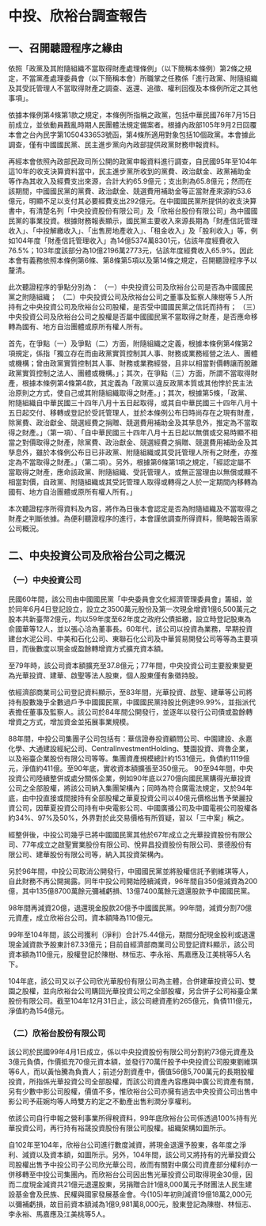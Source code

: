# 中投、欣裕台調查報告

## 一、召開聽證程序之緣由

依照「政黨及其附隨組織不當取得財產處理條例」（以下簡稱本條例）第2條之規定，不當黨產處理委員會（以下簡稱本會）所職掌之任務係「進行政黨、附隨組織及其受託管理人不當取得財產之調查、返還、追徵、權利回復及本條例所定之其他事項」。

依據本條例第4條第1款之規定，本條例所指稱之政黨，包括中華民國76年7月15日前成立，並依動員戡亂時期人民團體法規定備案者。根據內政部105年9月2日回覆本會之台內民字第1050433653號函，第4條所適用對象包括10個政黨。本會據此調查，僅有中國國民黨、民主進步黨向內政部提供政黨財務申報資料。

再經本會依照內政部民政司所公開的政黨申報資料進行調查，自民國95年至104年這10年的收支決算資料當中，民主進步黨所收到的黨費、政治獻金、政黨補助金等作為其收入及經費支出來源，合計大約65.9億元；支出則為65.8億元；然而在該期間，中國國民黨的黨費、政治獻金、競選費用補助金等正當財產來源約53.6億元，明顯不足以支付其必要經費支出292億元。在中國國民黨所提供的收支決算書中，有清楚名列「中央投資股份有限公司」及「欣裕台股份有限公司」為中國國民黨的事業投資。根據財務報表顯示，國民黨主要收入來源長期為「財產信託管理收入」、「中投解繳收入」、「出售房地產收入」、「租金收入」及「股利收入」等，例如104年度「財產信託管理收入」為14億5374萬8301元，佔該年度經費收入76.5%；103年度該部分為10億2196萬2773元，佔該年度經費收入65.9%。因此本會有義務依照本條例第6條、第8條第5項以及第14條之規定，召開聽證程序予以釐清。

此次聽證程序的爭點分別為：
（一）中央投資公司及欣裕台公司是否為中國國民黨之附隨組織；
（二）中央投資公司及欣裕台公司之董事及監察人陳樹等５人所持有之中央投資公司及欣裕台公司股權，是否受中國國民黨之信託而持有；
（三）中央投資公司及欣裕台公司之股權是否屬中國國民黨不當取得之財產，是否應命移轉為國有、地方自治團體或原所有權人所有。

首先，在爭點（一）及爭點（二）方面，附隨組織之定義，根據本條例第4條第2項規定，係指「獨立存在而由政黨實質控制其人事、財務或業務經營之法人、團體或機構；曾由政黨實質控制其人事、財務或業務經營，且非以相當對價轉讓而脫離政黨實質控制之法人、團體或機構。」；其次，在爭點（三）方面，所謂不當取得財產，根據本條例第4條第4款，其定義為「政黨以違反政黨本質或其他悖於民主法治原則之方式，使自己或其附隨組織取得之財產。」；其次，根據第5條，「政黨、附隨組織自中華民國三十四年八月十五日起取得，或其自中華民國三十四年八月十五日起交付、移轉或登記於受託管理人，並於本條例公布日時尚存在之現有財產，除黨費、政治獻金、競選經費之捐贈、競選費用補助金及其孳息外，推定為不當取得之財產。」（第一項）、「自中華民國三十四年八月十五日起以無償或交易時顯不相當之對價取得之財產，除黨費、政治獻金、競選經費之捐贈、競選費用補助金及其孳息外，雖於本條例公布日已非政黨、附隨組織或其受託管理人所有之財產，亦推定為不當取得之財產。」（第二項）。另外，根據第6條第1項之規定，「經認定屬不當取得之財產，應命該政黨、附隨組織、受託管理人，或無正當理由以無償或顯不相當對價，自政黨、附隨組織或其受託管理人取得或轉得之人於一定期間內移轉為國有、地方自治團體或原所有權人所有。」

本次聽證程序所得資料及內容，將作為日後本會認定是否為附隨組織及不當取得之財產之判斷依據。為便利聽證程序的進行，本會謹依調查所得資料，簡略報告兩家公司概況。

## 二、中央投資公司及欣裕台公司之概況

### （一）中央投資公司

民國60年間，該公司由中國國民黨「中央委員會文化經濟管理委員會」籌組，並於同年6月4日登記設立，設立之3500萬元股份及第一次現金增資1億6,500萬元之股本共新臺幣2億元，均以59年度至62年度之政府公債抵繳，設立時登記股東為俞國華等12人，並以張心洽為董事長。60年代，該公司以投資為業務，早期投資建台水泥公司、中美和石化公司、東聯石化公司及中華貿易開發公司等等為主要項目，而後數度以現金或盈餘轉增資方式擴充資本額。

至79年時，該公司資本額擴充至37.8億元；77年間，中央投資公司主要股東變更為光華投資、建華、啟聖等法人股東，個人股東僅有象徵持股。

依經濟部商業司公司登記資料顯示，至83年間，光華投資、啟聖、建華等公司將持有股數幾乎全數過戶予中國國民黨，中國國民黨持股比例達99.99%，並指派代表擔任董事及監察人。該公司於84年間公開發行，並逐年以發行公司債或盈餘轉增資之方式，增加資金並拓展事業規模。

88年間，中投公司集團子公司包括有：華信證券投資顧問公司、中園建設、永嘉化學、大通建設經紀公司、CentralInvestmentHolding、雙園投資、齊魯企業，以及裕臺企業股份有限公司等等。集團資產規模總計約1531億元，負債約1119億元，淨值約411億。至90年底，實收資本額擴張至350億元。
90至94年間，中央投資公司陸續整併或處分關係企業，例如90年底以270億向國民黨購得光華投資公司之全部股權，將該公司納入集團架構內；同時為符合廣電法規定，又於94年底，由中投直接或間接持有全部股權之華夏投資公司以40億元價格出售予榮麗投資公司，因華夏投資公司持有中央電影公司、中國廣播公司及中國電視公司股權各約34%、97%及50%，外界對於此交易價格有所質疑，習以「三中案」稱之。

經整併後，中投公司幾乎已將中國國民黨其他於67年成立之光華投資股份有限公司、77年成立之啟聖實業股份有限公司、悅昇昌投資股份有限公司、景德股份有限公司、建華股份有限公司等，納入其投資架構內。

另於96年間，中投公司取消公開發行，中國國民黨並將股權信託予劉維琪等人，自此財務不再公開揭露。同年中投公司開始陸續減資，96年間自350億減資為200億，其中135億8700萬餘元彌補虧損、13億7400萬餘元退還股款予中國國民黨。

98年間再減資20億，退還現金股款20億予中國國民黨。99年間，減資分割70億元資產，成立欣裕台公司。資本額降為110億元。

99年至104年間，該公司獲利（淨利）合計75.44億元，期間分配現金股利或退還現金減資款予股東計87.33億元；目前自經濟部商業司公司登記資料顯示，該公司資本額為110億元，股權登記於陳樹、林恒志、李永裕、馬嘉應及江美桃等5人名下。

104年底，該公司又以子公司欣光華股份有限公司為主體，合併建華投資公司、雙園之股權，並向欣裕台公司購回光華投資公司之全部股權，另合併子公司裕臺企業股份有限公司。截至104年12月31日止，該公司總資產約265億元，負債111億元，淨值約為154億元。

### （二）欣裕台股份有限公司

該公司於民國99年4月1日成立，係以中央投資股份有限公司分割約73億元資產及3億元負債，作價抵充70億元資本額，並發行70萬仟股予中央投資公司股東劉維琪等6人，而以黃怡騰為負責人；前述分割資產中，價值56億5,700萬元的長期股權投資，所指係光華投資公司全部股權，而該公司資產內容應與中廣公司資產有關，另有少數中影公司股權，價值不多，惟欣裕台公司亦擁有過去中央投資公司出售中影公司予莊婉均等人時雙方約定之不動產出售利潤分享權利。

依該公司自行申報之營利事業所得稅資料，99年底欣裕台公司係透過100%持有光華投資公司，再行持有裕晟投資股份有限公司股權。組織架構如圖所示。

自102年至104年，欣裕台公司進行數度減資，將現金退還予股東，各年度之淨利、減資以及資本額，如圖所示。另外，104年間，該公司又將持有的光華投資公司股權出售予中投公司子公司欣光華公司，故而有關對中廣公司資產部分權利亦一併移轉至中投公司集團內。而欣裕台公司因出售光華投資公司取得現金30億，因而二度現金減資共21億元退還股東，另捐贈合計1億8,000萬元予財團法人民生建設基金會及民族、民權與國家發展基金會。今(105)年初則減資19億18萬2,000元以彌補虧損，故目前資本額減為1億9,981萬8,000元，股東登記為陳樹、林恒志、李永裕、馬嘉應及江美桃等5人。

